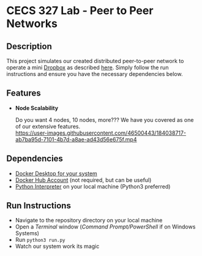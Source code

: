 # CECS 327 Lab - Peer to Peer Networks

## Description

This project simulates our created distributed peer-to-peer network to operate a mini [Dropbox](https://www.dropbox.com/) as described [here](./INSTR.md). Simply follow the run instructions and ensure you have the necessary dependencies below.

## Features
- **Node Scalability**

    Do you want 4 nodes, 10 nodes, more??? We have you covered as one of our extensive features.   
    https://user-images.githubusercontent.com/46500443/184038717-ab7ba95d-7101-4b7d-a8ae-ad43d56e675f.mp4

## Dependencies

- [Docker Desktop for your system](https://www.docker.com/get-started/)
- [Docker Hub Account](https://hub.docker.com/signup) (not required, but can be useful)
- [Python Interpreter](https://www.python.org/downloads/) on your local machine (Python3 preferred)

## Run Instructions

- Navigate to the repository directory on your local machine
- Open a *Terminal* window (*Command Prompt/PowerShell* if on Windows Systems)
- Run `python3 run.py`
- Watch our system work its magic
